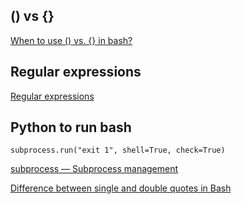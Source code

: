

## () vs {}

[When to use () vs. {} in bash?](https://askubuntu.com/questions/606378/when-to-use-vs-in-bash)

## Regular expressions

[Regular expressions](https://tldp.org/LDP/Bash-Beginners-Guide/html/sect_04_01.html)

## Python to run bash

```
subprocess.run("exit 1", shell=True, check=True)
```

[subprocess — Subprocess management](https://docs.python.org/3.7/library/subprocess.html#security-considerations)

[Difference between single and double quotes in Bash](https://stackoverflow.com/questions/6697753/difference-between-single-and-double-quotes-in-bash)
